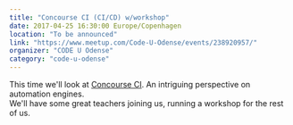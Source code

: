 ```yaml
---
title: "Concourse CI (CI/CD) w/workshop"
date: 2017-04-25 16:30:00 Europe/Copenhagen
location: "To be announced"
link: "https://www.meetup.com/Code-U-Odense/events/238920957/"
organizer: "CODE U Odense"
category: "code-u-odense"
---
```

This time we'll look at <a href="http://concourse-ci.com" target="_blank">Concourse CI</a>. An intriguing perspective on automation engines.<br>
We'll have some great teachers joining us, running a workshop for the rest of us. 
